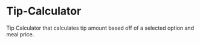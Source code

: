 # Tip-Calculator
Tip Calculator that calculates tip amount based off of a selected option and meal price.
